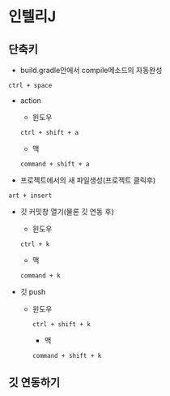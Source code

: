 # 인텔리J

## 단축키
- build.gradle안에서 compile메소드의 자동완성
```
ctrl + space
```
- action 
    - 윈도우
    ```
    ctrl + shift + a
    ```
    - 맥
    ```
    command + shift + a
    ```

- 프로젝트에서의 새 파일생성(프로젝트 클릭후)
```
art + insert
```

- 깃 커밋창 열기(물론 깃 연동 후)
    - 윈도우
    ```
    ctrl + k
    ```
    - 맥
    ```
    command + k
    ```

- 깃 push 
  - 윈도우
    ```
    ctrl + shift + k
    ```
    - 맥
    ```
    command + shift + k
    ```
    

## 깃 연동하기